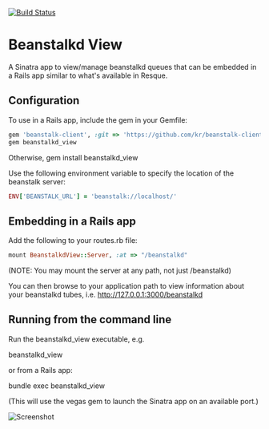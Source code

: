 [![Build Status](https://secure.travis-ci.org/denniskuczynski/beanstalkd_view.png?branch=master)](http://travis-ci.org/denniskuczynski/beanstalkd_view)

Beanstalkd View
===============
A Sinatra app to view/manage beanstalkd queues that can be embedded in a Rails app similar to what's available in Resque.

Configuration
-------------

To use in a Rails app, include the gem in your Gemfile:

``` ruby
gem 'beanstalk-client', :git => 'https://github.com/kr/beanstalk-client-ruby.git' #Use the latest, if you need the pause-tube command
gem beanstalkd_view
```

Otherwise, gem install beanstalkd_view


Use the following environment variable to specify the location of the beanstalk server:

``` ruby
ENV['BEANSTALK_URL'] = 'beanstalk://localhost/'
```

Embedding in a Rails app
------------------------

Add the following to your routes.rb file:

``` ruby
mount BeanstalkdView::Server, :at => "/beanstalkd"
```

(NOTE: You may mount the server at any path, not just /beanstalkd)

You can then browse to your application path to view information about your beanstalkd tubes, i.e.
http://127.0.0.1:3000/beanstalkd

Running from the command line
------------------------

Run the beanstalkd_view executable, e.g.

beanstalkd_view

or from a Rails app:

bundle exec beanstalkd_view


(This will use the vegas gem to launch the Sinatra app on an available port.)


![Screenshot](http://s9.postimage.org/tpfksm5kv/beanstalkd_view.png)


